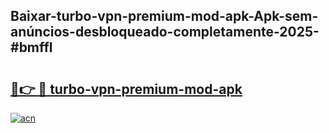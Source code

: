 ## Baixar-turbo-vpn-premium-mod-apk-Apk-sem-anúncios-desbloqueado-completamente-2025-#bmffl

# <h2><a href="https://ainizakaria.my?title=turbo-vpn-premium-mod-apk&ref=20M">🔗👉 🔴 turbo-vpn-premium-mod-apk</a></h2>

[![acn](https://github.com/user-attachments/assets/0f9c940e-d8b0-45ae-aac7-cd30a18b3e1c)](https://ainizakaria.my?title=turbo-vpn-premium-mod-apk&ref=20M)

